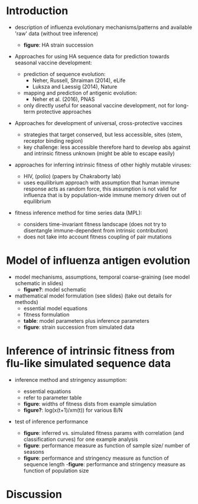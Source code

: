 # Introduction

- description of influenza evolutionary mechanisms/patterns and available 'raw' data (without tree inference)
    - __figure__: HA strain succession

- Approaches for using HA sequence data for prediction towards seasonal vaccine development:
    - prediction of sequence evolution:
        - Neher, Russell, Shraiman (2014), eLife
        - Luksza and Laessig (2014), Nature
    - mapping and prediction of antigenic evolution:
        - Neher et al. (2016), PNAS
    - only directly useful for seasonal vaccine development, not for long-term protective approaches

- Approaches for development of universal, cross-protective vaccines
    - strategies that target conserved, but less accessible, sites (stem, receptor binding region)
    - key challenge: less accessible therefore hard to develop abs against and intrinsic fitness unknown (might be able to escape easily)

- approaches for inferring intrinsic fitness of other highly mutable viruses:
    - HIV, (polio) (papers by Chakraborty lab)
    - uses equilibrium approach with assumption that human immune response acts as random force, this assumption is not valid for influenza that is by population-wide immune memory driven out of equilibrium

- fitness inference method for time series data (MPL):
    - considers time-invariant fitness landscape (does not try to disentangle immune-dependent from intrinsic contribution)
    - does not take into account fitness coupling of pair mutations
    

# Model of influenza antigen evolution

- model mechanisms, assumptions, temporal coarse-graining (see model schematic in slides)
    - __figure?__: model schematic
- mathematical model formulation (see slides) (take out details for methods)
    - essential model equations
    - fitness formulation
    - __table__: model parameters plus inference parameters
    - __figure__: strain succession from simulated data 


# Inference of intrinsic fitness from flu-like simulated sequence data

- inference method and stringency assumption:
    - essential equations
    - refer to parameter table
    - __figure__: widths of fitness dists from example simulation
    - __figure?__: log(x(t+1)/xm(t)) for various B/N

- test of inference performance
    - __figure__: inferred vs. simulated fitness params with correlation (and classification curves) for one example analysis
    - __figure__: performance measure as function of sample size/ number of seasons
    - __figure__: performance and stringency measure as function of sequence length
    -__figure__: performance and stringency measure as function of population size

# Discussion 

